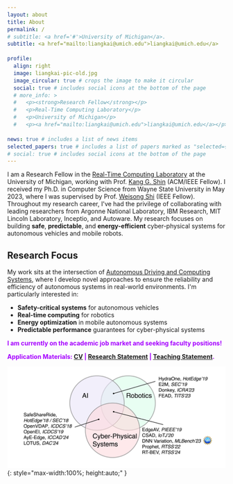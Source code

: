 ```yaml
---
layout: about
title: About
permalink: /
# subtitle: <a href='#'>University of Michigan</a>.
subtitle: <a href="mailto:liangkai@umich.edu">liangkai@umich.edu</a> 

profile:
  align: right
  image: liangkai-pic-old.jpg
  image_circular: true # crops the image to make it circular
  social: true # includes social icons at the bottom of the page
  # more_info: >
  #   <p><strong>Research Fellow</strong></p>
  #   <p>Real-Time Computing Laboratory</p>
  #   <p>University of Michigan</p>
  #   <p><a href="mailto:liangkai@umich.edu">liangkai@umich.edu</a></p>

news: true # includes a list of news items
selected_papers: true # includes a list of papers marked as "selected={true}"
# social: true # includes social icons at the bottom of the page
---
```


<!-- ## About Me -->

I am a Research Fellow in the [Real-Time Computing Laboratory](https://rtcl.eecs.umich.edu/rtclweb/) at the University of Michigan, working with Prof. [Kang G. Shin](https://web.eecs.umich.edu/~kgshin/) (ACM/IEEE Fellow). I received my Ph.D. in Computer Science from Wayne State University in May 2023, where I was supervised by Prof. [Weisong Shi](https://www.weisongshi.org/) (IEEE Fellow). Throughout my research career, I've had the privilege of collaborating with leading researchers from Argonne National Laboratory, IBM Research, MIT Lincoln Laboratory, Inceptio, and Autoware. My research focuses on building **safe**, **predictable**, and **energy-efficient** cyber-physical systems for autonomous vehicles and mobile robots.

## Research Focus

My work sits at the intersection of [Autonomous Driving and Computing Systems](https://arxiv.org/abs/2009.14349), where I develop novel approaches to ensure the reliability and efficiency of autonomous systems in real-world environments. I'm particularly interested in:

- **Safety-critical systems** for autonomous vehicles
- **Real-time computing** for robotics
- **Energy optimization** in mobile autonomous systems
- **Predictable performance** guarantees for cyber-physical systems

<span style="color: #A500FF;"><strong>I am currently on the academic job market and seeking faculty positions!</strong></span>

<!-- **Application Materials:** [CV](../assets/pdf/CV-Liangkai_Liu.pdf) | [Research Statement](../assets/pdf/research.pdf) | [Teaching Statement](../assets/pdf/teaching.pdf) -->
<span style="color: #A500FF;"><strong>Application Materials: [CV](../assets/pdf/CV-Liangkai_Liu.pdf) | [Research Statement](../assets/pdf/research.pdf) | [Teaching Statement](../assets/pdf/teaching.pdf).</strong></span>

![Research Overview](../assets/img/research-overview.png){: style="max-width:100%; height:auto;" }